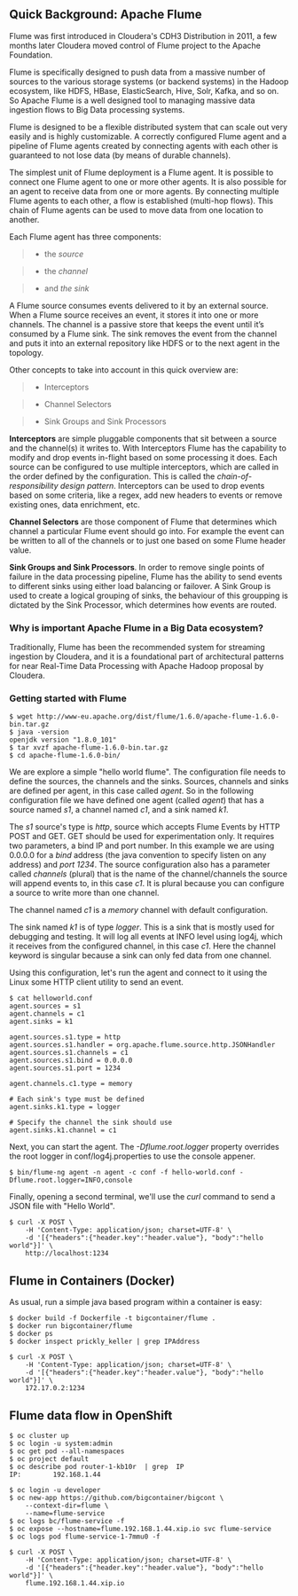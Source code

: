 ## Quick Background: Apache Flume

Flume was first introduced in Cloudera's CDH3 Distribution in 2011, a few
months later Cloudera moved control of Flume project to the Apache Foundation.

Flume is specifically designed to push data from a massive number of sources to
the various storage systems (or backend systems) in the Hadoop ecosystem, like
HDFS, HBase, ElasticSearch, Hive, Solr, Kafka, and so on. So Apache Flume is a
well designed tool to managing massive data ingestion flows to Big Data
processing systems.

Flume is designed to be a flexible distributed system that can scale out very
easily and is highly customizable. A correctly configured Flume agent and a
pipeline of Flume agents created by connecting agents with each other is
guaranteed to not lose data (by means of durable channels).

The simplest unit of Flume deployment is a Flume agent. It is possible to
connect one Flume agent to one or more other agents. It is also possible for an
agent to receive data from one or more agents. By connecting multiple Flume
agents to each other, a flow is established (multi-hop flows). This chain of
Flume agents can be used to move data from one location to another.

Each Flume agent has three components:

> - the *source*

> - the *channel*

> - and *the sink*
    
A Flume source consumes events delivered to it by an external source.
When a Flume source receives an event, it stores it into one or more channels.
The channel is a passive store that keeps the event until it’s consumed by a
Flume sink. The sink removes the event from the channel and puts it into an
external repository like HDFS or to the next agent in the topology.

Other concepts to take into account in this quick overview are:

> - Interceptors

> - Channel Selectors

> - Sink Groups and Sink Processors

**Interceptors** are simple pluggable components that sit between a source and the
channel(s) it writes to. With Interceptors Flume has the capability to modify
and drop events in-flight based on some processing it does. Each source can be
configured to use multiple interceptors, which are called in the order defined
by the configuration. This is called the *chain-of-responsibility design
pattern*. Interceptors can be used to drop events based on some criteria, like
a regex, add new headers to events or remove existing ones, data enrichment,
etc.

**Channel Selectors** are those component of Flume that determines which channel
a particular Flume event should go into. For example the event can be written
to all of the channels or to just one based on some Flume header value.

**Sink Groups and Sink Processors**. In order to remove single points of failure in
the data processing pipeline, Flume has the ability to send events to different
sinks using either load balancing or failover. A Sink Group is used to create a
logical grouping of sinks, the behaviour of this groupping is dictated by the
Sink Processor, which determines how events are routed.

### Why is important Apache Flume in a Big Data ecosystem?

Traditionally, Flume has been the recommended system for streaming ingestion by
Cloudera, and it is a foundational part of architectural patterns for near
Real-Time Data Processing with Apache Hadoop proposal by Cloudera.

### Getting started with Flume

``````
$ wget http://www-eu.apache.org/dist/flume/1.6.0/apache-flume-1.6.0-bin.tar.gz
$ java -version
openjdk version "1.8.0_101"
$ tar xvzf apache-flume-1.6.0-bin.tar.gz
$ cd apache-flume-1.6.0-bin/
``````
We are explore a simple "hello world flume". The configuration file needs to
define the sources, the channels and the sinks. Sources, channels and sinks are
defined per agent, in this case called *agent*. So in the following
configuration file we have defined one agent (called *agent*) that has a source
named *s1*, a channel named *c1*, and a sink named *k1*.

The *s1* source's type is *http*, source which accepts Flume Events by HTTP
POST and GET. GET should be used for experimentation only. It requires two 
parameters, a bind IP and port number. In this example we are using 0.0.0.0 for
a *bind* address (the java convention to specify listen on any address) and 
*port 1234*. The source configuration also has a parameter called *channels* 
(plural) that is the name of the channel/channels the source will append events
to, in this case *c1*. It is plural because you can configure a source to write
more than one channel.

The channel named *c1* is a *memory* channel with default configuration.

The sink named *k1* is of type *logger*. This is a sink that is mostly used for
debugging and testing. It will log all events at INFO level using log4j, which
it receives from the configured channel, in this case *c1*. Here the channel
keyword is singular because a sink can only fed data from one channel.

Using this configuration, let's run the agent and connect to it using the Linux
some HTTP client utility to send an event.

``````
$ cat helloworld.conf 
agent.sources = s1
agent.channels = c1
agent.sinks = k1

agent.sources.s1.type = http
agent.sources.s1.handler = org.apache.flume.source.http.JSONHandler
agent.sources.s1.channels = c1
agent.sources.s1.bind = 0.0.0.0
agent.sources.s1.port = 1234

agent.channels.c1.type = memory

# Each sink's type must be defined
agent.sinks.k1.type = logger

# Specify the channel the sink should use
agent.sinks.k1.channel = c1
``````
Next, you can start the agent. The *-Dflume.root.logger* property overrides the
root logger in conf/log4j.properties to use the console appener.

``````
$ bin/flume-ng agent -n agent -c conf -f hello-world.conf -Dflume.root.logger=INFO,console
``````
Finally, opening a second terminal, we'll use the *curl* command to send a
JSON file with "Hello World". 

``````
$ curl -X POST \
    -H 'Content-Type: application/json; charset=UTF-8' \
    -d '[{"headers":{"header.key":"header.value"}, "body":"hello world"}]' \  
    http://localhost:1234 
``````
## Flume in Containers (Docker)
As usual, run a simple java based program within a container is easy:

``````
$ docker build -f Dockerfile -t bigcontainer/flume .
$ docker run bigcontainer/flume
$ docker ps
$ docker inspect prickly_keller | grep IPAddress

$ curl -X POST \
    -H 'Content-Type: application/json; charset=UTF-8' \
    -d '[{"headers":{"header.key":"header.value"}, "body":"hello world"}]' \  
    172.17.0.2:1234 
``````
## Flume data flow in OpenShift


``````
$ oc cluster up
$ oc login -u system:admin
$ oc get pod --all-namespaces
$ oc project default
$ oc describe pod router-1-kb10r  | grep  IP
IP:        192.168.1.44

$ oc login -u developer
$ oc new-app https://github.com/bigcontainer/bigcont \
	--context-dir=flume \
	--name=flume-service
$ oc logs bc/flume-service -f
$ oc expose --hostname=flume.192.168.1.44.xip.io svc flume-service
$ oc logs pod flume-service-1-7mmu0 -f

$ curl -X POST \
    -H 'Content-Type: application/json; charset=UTF-8' \
    -d '[{"headers":{"header.key":"header.value"}, "body":"hello world"}]' \  
	flume.192.168.1.44.xip.io
``````


